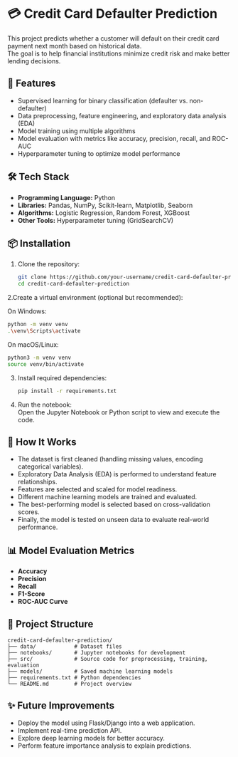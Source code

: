# 💳 Credit Card Defaulter Prediction

This project predicts whether a customer will default on their credit card payment next month based on historical data.  
The goal is to help financial institutions minimize credit risk and make better lending decisions.

## 🚀 Features

- Supervised learning for binary classification (defaulter vs. non-defaulter)
- Data preprocessing, feature engineering, and exploratory data analysis (EDA)
- Model training using multiple algorithms
- Model evaluation with metrics like accuracy, precision, recall, and ROC-AUC
- Hyperparameter tuning to optimize model performance

## 🛠 Tech Stack

- **Programming Language:** Python
- **Libraries:** Pandas, NumPy, Scikit-learn, Matplotlib, Seaborn
- **Algorithms:** Logistic Regression, Random Forest, XGBoost
- **Other Tools:** Hyperparameter tuning (GridSearchCV)

## 📦 Installation

1. Clone the repository:
   ```bash
   git clone https://github.com/your-username/credit-card-defaulter-prediction.git
   cd credit-card-defaulter-prediction
   ```

2.Create a virtual environment (optional but recommended):

   On Windows:
   ```bash
   python -m venv venv
   .\venv\Scripts\activate
   ```
   On macOS/Linux:
   ```bash
   python3 -m venv venv
   source venv/bin/activate
   ```

3. Install required dependencies:
   ```bash
   pip install -r requirements.txt
   ```


4. Run the notebook:  
   Open the Jupyter Notebook or Python script to view and execute the code.

## 🧠 How It Works

- The dataset is first cleaned (handling missing values, encoding categorical variables).
- Exploratory Data Analysis (EDA) is performed to understand feature relationships.
- Features are selected and scaled for model readiness.
- Different machine learning models are trained and evaluated.
- The best-performing model is selected based on cross-validation scores.
- Finally, the model is tested on unseen data to evaluate real-world performance.

## 📊 Model Evaluation Metrics

- **Accuracy**
- **Precision**
- **Recall**
- **F1-Score**
- **ROC-AUC Curve**

## 📂 Project Structure

```
credit-card-defaulter-prediction/
├── data/            # Dataset files
├── notebooks/       # Jupyter notebooks for development
├── src/             # Source code for preprocessing, training, evaluation
├── models/          # Saved machine learning models
├── requirements.txt # Python dependencies
└── README.md        # Project overview
```

## ✨ Future Improvements

- Deploy the model using Flask/Django into a web application.
- Implement real-time prediction API.
- Explore deep learning models for better accuracy.
- Perform feature importance analysis to explain predictions.

